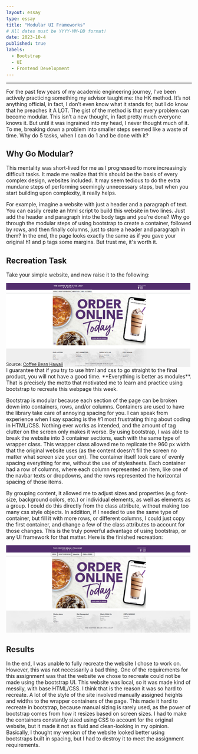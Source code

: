```yaml
---
layout: essay
type: essay
title: "Modular UI Frameworks"
# All dates must be YYYY-MM-DD format!
date: 2023-10-4
published: true
labels:
  - Bootstrap
  - UI 
  - Frontend Development
---
```

<hr>
For the past few years of my academic engineering journey, I’ve been actively practicing something my advisor taught me: the HK method. It’s not anything official, in fact, I don’t even know what it stands for, but I do know that he preaches it A LOT. The gist of the method is that every problem can become modular. This isn’t a new thought, in fact pretty much everyone knows it. But until it was ingrained into my head, I never thought much of it. To me, breaking down a problem into smaller steps seemed like a waste of time. Why do 5 tasks, when I can do 1 and be done with it? 

## Why Go Modular?

This mentality was short-lived for me as I progressed to more increasingly difficult tasks. It made me realize that this should be the basis of every complex design, websites included. It may seem tedious to do the extra mundane steps of performing seemingly unnecessary steps, but when you start building upon complexity, it really helps. 

For example, imagine a website with just a header and a paragraph of text. You can easily create an html script to build this website in two lines. Just add the header and paragraph into the body tags and you're done? Why go through the modular steps of using bootstrap to create a container, followed by rows, and then finally columns, just to store a header and paragraph in them? In the end, the page looks exactly the same as if you gave your original h1 and p tags some margins. But trust me, it's worth it. 

## Recreation Task
Take your simple website, and now raise it to the following: <br>

<div style="display: inline-block; position: relative;">
    <img width="500px" class="rounded float-start pe-4" src="../img/original_site.png" style="vertical-align: bottom;">
    <br>
    <small style="position: absolute; bottom: 0;">Source: <a href="http://coffeebeanhawaii.com/">Coffee Bean Hawaii</a></small>
</div>
<div>
  I guarantee that if you try to use html and css to go straight to the final product, you will not have a good time. **Everything is better as modules**. That is precisely the motto that motivated me to learn and practice using bootstrap to recreate this webpage this week. 

  Bootstrap is modular because each section of the page can be broken down into containers, rows, and/or columns. Containers are used to have the library take care of annoying spacing for you. I can speak from experience when I say spacing is the #1 most frustrating thing about coding in HTML/CSS. Nothing ever works as intended, and the amount of tag clutter on the screen only makes it worse. By using bootstrap, I was able to break the website into 3 container sections, each with the same type of wrapper class. This wrapper class allowed me to replicate the 960 px width that the original website uses (as the content doesn’t fill the screen no matter what screen size your on). The container itself took care of evenly spacing everything for me, without the use of stylesheets. Each container had a row of columns, where each column represented an item, like one of the navbar texts or dropdowns, and the rows represented the horizontal spacing of those items. 

  By grouping content, it allowed me to adjust sizes and properties (e.g font-size, background colors, etc.) or individual elements, as well as elements as a group. I could do this directly from the class attribute, without making too many css style objects. In addition, if I needed to use the same type of container, but fill it with more rows, or different columns, I could just copy the first container, and change a few of the class attributes to account for those changes. This is the truly powerful advantage of using bootstrap, or any UI framework for that matter. Here is the finished recreation: <br>
</div>
<div>
  <img width="500px" class="rounded float-start pe-4" src="../img/recreation_site.png"> <br>
</div>

## Results
In the end, I was unable to fully recreate the website I chose to work on. However, this was not necessarily a bad thing. One of the requirements for this assignment was that the website we chose to recreate could not be made using the bootstrap UI. This website was local, so it was made kind of messily, with base HTML/CSS. I think that is the reason it was so hard to recreate. A lot of the style of the site involved manually assigned heights and widths to the wrapper containers of the page. This made it hard to recreate in bootstrap, because manual sizing is rarely used, as the power of bootstrap comes from how it resizes based on screen sizes. I had to make the containers constantly sized using CSS to account for the original website, but it made it not as fluid and clean-looking in my opinion. Basically, I thought my version of the website looked better using bootstraps built in spacing, but I had to destroy it to meet the assignment requirements.
